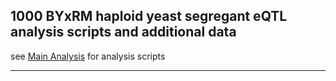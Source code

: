 ## 1000 BYxRM haploid yeast segregant eQTL analysis scripts and additional data ##
see [Main Analysis](code/eQTL_BYxRM1000_stranded.R) for analysis scripts
___

